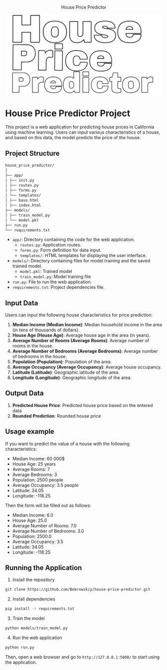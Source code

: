 <p align="center">House Price Predictor</p>
<p align="center"><img alt="image" src="pictures/image.png" /></p>

# House Price Predictor Project

This project is a web application for predicting house prices in California using machine learning. Users can input various characteristics of a house, and based on this data, the model predicts the price of the house.

## Project Structure

```
house_price_predictor/
│
├── app/
│ ├── init.py
│ ├── routes.py
│ ├── forms.py
│ └── templates/
│ ├── base.html
│ ├── index.html
├── models/
│ ├── train_model.py
│ └── model.pkl
├── run.py
└── requirements.txt
```

- `app/`: Directory containing the code for the web application.
  - `routes.py`: Application routes.
  - `forms.py`: Form definition for data input.
  - `templates/`: HTML templates for displaying the user interface.
- `models/`: Directory containing files for model training and the saved trained model.
  - `model.pkl`: Trained model
  - `train_model.py`: Model training file
- `run.py`: File to run the web application.
- `requirements.txt`: Project dependencies file.

## Input Data

Users can input the following house characteristics for price prediction:

1. **Median Income (Median Income)**: Median household income in the area (in tens of thousands of dollars).
2. **House Age (House Age)**: Average house age in the area (in years).
3. **Average Number of Rooms (Average Rooms)**: Average number of rooms in the house.
4. **Average Number of Bedrooms (Average Bedrooms)**: Average number of bedrooms in the house.
5. **Population (Population)**: Population of the area.
6. **Average Occupancy (Average Occupancy)**: Average house occupancy.
7. **Latitude (Latitude)**: Geographic latitude of the area.
8. **Longitude (Longitude)**: Geographic longitude of the area.

## Output Data

1. **Predicted House Price**: Predicted house price based on the entered data
2. **Rounded Prediction**: Rounded house price

## Usage example

If you want to predict the value of a house with the following characteristics:

- Median Income: 60 000$
- House Age: 25 years
- Average Rooms: 7
- Average Bedrooms: 3
- Population: 2500 people
- Average Occupancy: 3.5 people
- Latitude: 34.05
- Longitude: -118.25

Then the form will be filled out as follows:
- Median Income: 6.0
- House Age: 25.0
- Average Number of Rooms: 7.0
- Average Number of Bedrooms: 3.0
- Population: 2500.0
- Average Occupancy: 3.5
- Latitude: 34.05
- Longitude: -118.25

## Running the Application

1. Install the repository

```sh
git clone https://github.com/Bebrowskiy/house-price-predictor.git
```

2. Install dependencies

```sh
pip install -r requirements.txt
```

3. Train the model

```sh
python models/train_model.py
```

4. Run the web application

```sh
python run.py
```

Then, open a web browser and go to `http://127.0.0.1:5000/` to start using the application.
